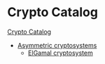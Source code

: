 # Crypto Catalog

[Crypto Catalog](./title_page.md)

- [Asymmetric cryptosystems](./asymmetric_cryptosystems.md)
	- [ElGamal cryptosystem](./elgamal.md)
